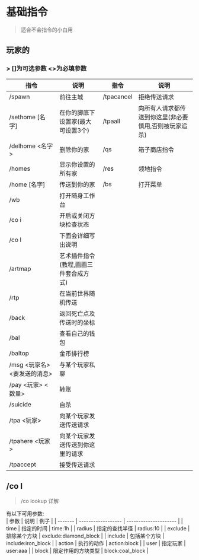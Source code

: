 # 基础指令
> 适合不会指令的小白用  
## 玩家的
### > []为可选参数 <>为必填参数
| 指令                       | 说明                                | 指令     | 说明                                                |
| ---------------------------- | ------------------------------------- | ---------- | ----------------------------------------------------- |
| /spawn                       | 前往主城                          | /tpacancel | 拒绝传送请求                                    |
| /sethome [名字]            | 在你的脚底下设置家(最大可设置3个) | /tpaall    | 向所有人请求都传送到你这里(非必要慎用,否则被玩家追杀) |
| /delhome <名字>            | 删除你的家                       | /qs        | 箱子商店指令                                    |
| /homes                       | 显示你设置的所有家           | /res       | 领地指令                                          |
| /home [名字]               | 传送到你的家                    | /bs        | 打开菜单                                          |
| /wb                          | 打开随身工作台                 |            |                                                       |
| /co i                        | 开启或关闭方块检查状态     |            |                                                       |
| /co l                        | 下面会详细写出说明           |            |                                                       |
| /artmap                      | 艺术插件指令(教程,画画三件套合成方式) |            |                                                       |
| /rtp                         | 在当前世界随机传送           |            |                                                       |
| /back                        | 返回死亡点及传送时的坐标  |            |                                                       |
| /bal                         | 查看自己的钱包                 |            |                                                       |
| /baltop                      | 金币排行榜                       |            |                                                       |
| /msg <玩家名> <要发送的消息> | 与某个玩家私聊                 |            |                                                       |
| /pay <玩家> <数量>       | 转账                                |            |                                                       |
| /suicide                     | 自杀                                |            |                                                       |
| /tpa <玩家>                | 向某个玩家发送传送请求     |            |                                                       |
| /tpahere <玩家>            | 向某个玩家发送传送到你这里的请求 |            |                                                       |
| /tpaccept                    | 接受传送请求                    |            |                                                       |
## /co l
> /co lookup 详解  
> 
有以下可用参数:      
| 参数  | 说明             | 例子                |
| ------- | ------------------ | --------------------- |
| time    | 指定的时间    | time:1h               |
| radius  | 指定的查找半径 | radius:10             |
| exclude | 排除某个方块 | exclude:diamond_block |
| include | 包括某个方块 | include:iron_block    |
| action  | 执行的动作    | action:block          |
| user    | 指定玩家       | user:aaa              |
| block   | 限定作用的方块类型 | block:coal_block      |
